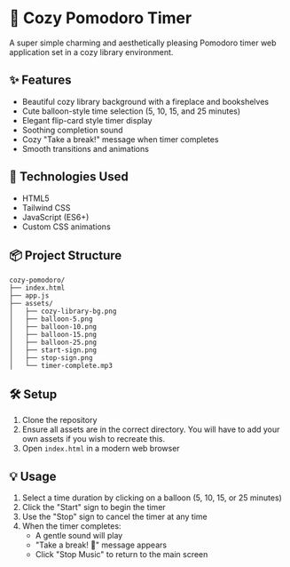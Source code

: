 # 🌸 Cozy Pomodoro Timer

A super simple charming and aesthetically pleasing Pomodoro timer web application set in a cozy library environment.

## ✨ Features

- Beautiful cozy library background with a fireplace and bookshelves
- Cute balloon-style time selection (5, 10, 15, and 25 minutes)
- Elegant flip-card style timer display
- Soothing completion sound
- Cozy "Take a break!" message when timer completes
- Smooth transitions and animations

## 🚀 Technologies Used

- HTML5
- Tailwind CSS
- JavaScript (ES6+)
- Custom CSS animations

## 📦 Project Structure

```
cozy-pomodoro/
├── index.html
├── app.js
├── assets/
│   ├── cozy-library-bg.png
│   ├── balloon-5.png
│   ├── balloon-10.png
│   ├── balloon-15.png
│   ├── balloon-25.png
│   ├── start-sign.png
│   ├── stop-sign.png
│   └── timer-complete.mp3
```

## 🛠️ Setup

1. Clone the repository
2. Ensure all assets are in the correct directory. You will have to add your own assets if you wish to recreate this.
3. Open `index.html` in a modern web browser

## 💡 Usage

1. Select a time duration by clicking on a balloon (5, 10, 15, or 25 minutes)
2. Click the "Start" sign to begin the timer
3. Use the "Stop" sign to cancel the timer at any time
4. When the timer completes:
   - A gentle sound will play
   - "Take a break! 🌸" message appears
   - Click "Stop Music" to return to the main screen
